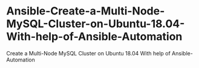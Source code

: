 # Ansible-Create-a-Multi-Node-MySQL-Cluster-on-Ubuntu-18.04-With-help-of-Ansible-Automation
Create a Multi-Node MySQL Cluster on Ubuntu 18.04 With help of Ansible-Automation

